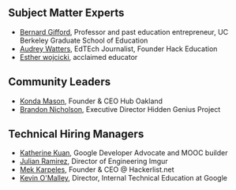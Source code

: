 

## Subject Matter Experts
- [Bernard Gifford](https://gse.berkeley.edu/people/bernard-gifford), Professor and past education entrepreneur, UC Berkeley Graduate School of Education
- [Audrey Watters](http://audreywatters.com/), EdTEch Journalist, Founder Hack Education
- [Esther wojcicki](https://en.wikipedia.org/wiki/Esther_Wojcicki), acclaimed educator

## Community Leaders
- [Konda Mason](https://www.linkedin.com/in/konda-mason-89a1b02), Founder & CEO Hub Oakland
- [Brandon Nicholson](http://www.hiddengeniusproject.org/our-story/), Executive Director Hidden Genius Project


## Technical Hiring Managers
- [Katherine Kuan](https://www.linkedin.com/in/katherine-kuan-8596472), Google Developer Advocate and MOOC builder 
- [Julian Ramirez](https://www.linkedin.com/in/julianr), Director of Engineering Imgur
- [Mek Karpeles](https://www.linkedin.com/in/mekarpeles), Founder & CEO @ Hackerlist.net
- [Kevin O'Malley](https://www.linkedin.com/in/kevin-o-malley-96138a1), Director, Internal Technical Education at Google

